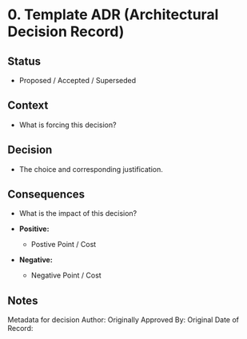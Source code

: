 # 0. Template ADR (Architectural Decision Record)

## Status

* Proposed / Accepted / Superseded 

## Context

* What is forcing this decision? 

## Decision

* The choice and corresponding justification. 

## Consequences

* What is the impact of this decision? 

*   **Positive:**
    *   Postive Point / Cost 
*   **Negative:**
    *   Negative Point / Cost

## Notes

Metadata for decision
Author: 
Originally Approved By:
Original Date of Record: 
